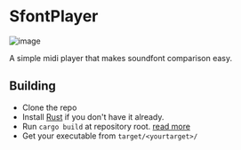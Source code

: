 # SfontPlayer
![image](https://github.com/user-attachments/assets/e8a97024-355a-48f1-b7a8-cccafeb42afc)

A simple midi player that makes soundfont comparison easy.

## Building
- Clone the repo
- Install [Rust](https://www.rust-lang.org/) if you don't have it already.
- Run `cargo build` at repository root. [read more](https://doc.rust-lang.org/cargo/commands/cargo-build.html)
- Get your executable from `target/<yourtarget>/`
